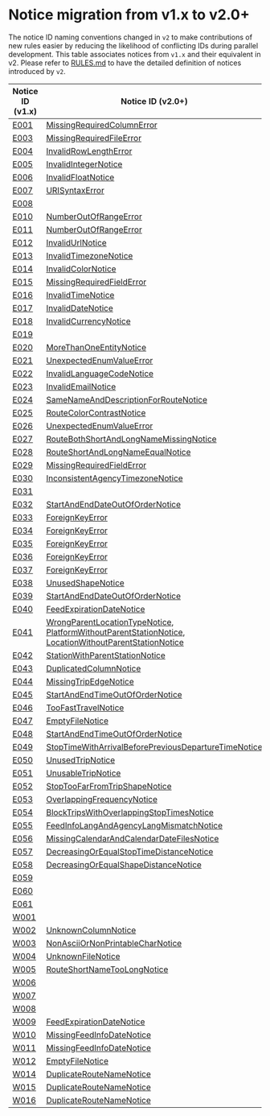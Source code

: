 # Notice migration from v1.x to v2.0+

The notice ID naming conventions changed in `v2` to make contributions of new rules easier by reducing the likelihood of conflicting IDs during parallel development. This table associates notices from `v1.x` and their equivalent in v2. Please refer to [RULES.md](https://github.com/MobilityData/gtfs-validator/blob/v2.0/RULES.md) to have the detailed definition of notices introduced by `v2`.

| Notice ID (v1.x)                                                                 	| Notice ID (v2.0+)                                                                                                                                                                                                                                                                                                                                                                                                 	| Category (v2.0+)                                                                     	|
|----------------------------------------------------------------------------------	|-------------------------------------------------------------------------------------------------------------------------------------------------------------------------------------------------------------------------------------------------------------------------------------------------------------------------------------------------------------------------------------------------------------------	|--------------------------------------------------------------------------------------	|
| [E001](https://github.com/MobilityData/gtfs-validator/blob/v1.4.0/RULES.md#E001) 	| [MissingRequiredColumnError](https://github.com/MobilityData/gtfs-validator/blob/v2.0/RULES.md#MissingRequiredColumnError)                                                                                                                                                                                                                                                                                        	| [ERROR](https://github.com/MobilityData/gtfs-validator/blob/v2.0/RULES.md#ERRORS)    	|
| [E003](https://github.com/MobilityData/gtfs-validator/blob/v1.4.0/RULES.md#E003) 	| [MissingRequiredFileError](https://github.com/MobilityData/gtfs-validator/blob/v2.0/RULES.md#MissingRequiredFileError)                                                                                                                                                                                                                                                                                            	| [ERROR](https://github.com/MobilityData/gtfs-validator/blob/v2.0/RULES.md#ERRORS)    	|
| [E004](https://github.com/MobilityData/gtfs-validator/blob/v1.4.0/RULES.md#E004) 	| [InvalidRowLengthError](https://github.com/MobilityData/gtfs-validator/blob/v2.0/RULES.md#InvalidRowLengthError)                                                                                                                                                                                                                                                                                                  	| [ERROR](https://github.com/MobilityData/gtfs-validator/blob/v2.0/RULES.md#ERRORS)    	|
| [E005](https://github.com/MobilityData/gtfs-validator/blob/v1.4.0/RULES.md#E005) 	| [InvalidIntegerNotice](https://github.com/MobilityData/gtfs-validator/blob/v2.0/RULES.md#InvalidIntegerNotice)                                                                                                                                                                                                                                                                                                    	| [ERROR](https://github.com/MobilityData/gtfs-validator/blob/v2.0/RULES.md#ERRORS)    	|
| [E006](https://github.com/MobilityData/gtfs-validator/blob/v1.4.0/RULES.md#E006) 	| [InvalidFloatNotice](https://github.com/MobilityData/gtfs-validator/blob/v2.0/RULES.md#InvalidFloatNotice)                                                                                                                                                                                                                                                                                                        	| [ERROR](https://github.com/MobilityData/gtfs-validator/blob/v2.0/RULES.md#ERRORS)    	|
| [E007](https://github.com/MobilityData/gtfs-validator/blob/v1.4.0/RULES.md#E007) 	| [URISyntaxError](https://github.com/MobilityData/gtfs-validator/blob/v2.0/RULES.md#URISyntaxError)                                                                                                                                                                                                                                                                                                                	| [ERROR](https://github.com/MobilityData/gtfs-validator/blob/v2.0/RULES.md#ERRORS)    	|
| [E008](https://github.com/MobilityData/gtfs-validator/blob/v1.4.0/RULES.md#E008) 	|                                                                                                                                                                                                                                                                                                                                                                                                                   	|                                                                                      	|
| [E010](https://github.com/MobilityData/gtfs-validator/blob/v1.4.0/RULES.md#E010) 	| [NumberOutOfRangeError](https://github.com/MobilityData/gtfs-validator/blob/v2.0/RULES.md#NumberOutOfRangeError)                                                                                                                                                                                                                                                                                                  	| [ERROR](https://github.com/MobilityData/gtfs-validator/blob/v2.0/RULES.md#ERRORS)    	|
| [E011](https://github.com/MobilityData/gtfs-validator/blob/v1.4.0/RULES.md#E011) 	| [NumberOutOfRangeError](https://github.com/MobilityData/gtfs-validator/blob/v2.0/RULES.md#NumberOutOfRangeError)                                                                                                                                                                                                                                                                                                  	| [ERROR](https://github.com/MobilityData/gtfs-validator/blob/v2.0/RULES.md#ERRORS)    	|
| [E012](https://github.com/MobilityData/gtfs-validator/blob/v1.4.0/RULES.md#E012) 	| [InvalidUrlNotice](https://github.com/MobilityData/gtfs-validator/blob/v2.0/RULES.md#InvalidUrlNotice)                                                                                                                                                                                                                                                                                                            	| [ERROR](https://github.com/MobilityData/gtfs-validator/blob/v2.0/RULES.md#ERRORS)    	|
| [E013](https://github.com/MobilityData/gtfs-validator/blob/v1.4.0/RULES.md#E013) 	| [InvalidTimezoneNotice](https://github.com/MobilityData/gtfs-validator/blob/v2.0/RULES.md#InvalidTimezoneNotice)                                                                                                                                                                                                                                                                                                  	| [ERROR](https://github.com/MobilityData/gtfs-validator/blob/v2.0/RULES.md#ERRORS)    	|
| [E014](https://github.com/MobilityData/gtfs-validator/blob/v1.4.0/RULES.md#E014) 	| [InvalidColorNotice](https://github.com/MobilityData/gtfs-validator/blob/v2.0/RULES.md#InvalidColorNotice)                                                                                                                                                                                                                                                                                                        	| [ERROR](https://github.com/MobilityData/gtfs-validator/blob/v2.0/RULES.md#ERRORS)    	|
| [E015](https://github.com/MobilityData/gtfs-validator/blob/v1.4.0/RULES.md#E015) 	| [MissingRequiredFieldError](https://github.com/MobilityData/gtfs-validator/blob/v2.0/RULES.md#MissingRequiredFieldError)                                                                                                                                                                                                                                                                                          	| [ERROR](https://github.com/MobilityData/gtfs-validator/blob/v2.0/RULES.md#ERRORS)    	|
| [E016](https://github.com/MobilityData/gtfs-validator/blob/v1.4.0/RULES.md#E016) 	| [InvalidTimeNotice](https://github.com/MobilityData/gtfs-validator/blob/v2.0/RULES.md#InvalidTimeNotice)                                                                                                                                                                                                                                                                                                          	| [ERROR](https://github.com/MobilityData/gtfs-validator/blob/v2.0/RULES.md#ERRORS)    	|
| [E017](https://github.com/MobilityData/gtfs-validator/blob/v1.4.0/RULES.md#E017) 	| [InvalidDateNotice](https://github.com/MobilityData/gtfs-validator/blob/v2.0/RULES.md#InvalidDateNotice)                                                                                                                                                                                                                                                                                                          	| [ERROR](https://github.com/MobilityData/gtfs-validator/blob/v2.0/RULES.md#ERRORS)    	|
| [E018](https://github.com/MobilityData/gtfs-validator/blob/v1.4.0/RULES.md#E018) 	| [InvalidCurrencyNotice](https://github.com/MobilityData/gtfs-validator/blob/v2.0/RULES.md#InvalidCurrencyNotice)                                                                                                                                                                                                                                                                                                  	| [ERROR](https://github.com/MobilityData/gtfs-validator/blob/v2.0/RULES.md#ERRORS)    	|
| [E019](https://github.com/MobilityData/gtfs-validator/blob/v1.4.0/RULES.md#E019) 	|                                                                                                                                                                                                                                                                                                                                                                                                                   	|                                                                                      	|
| [E020](https://github.com/MobilityData/gtfs-validator/blob/v1.4.0/RULES.md#E020) 	| [MoreThanOneEntityNotice](https://github.com/MobilityData/gtfs-validator/blob/v2.0/RULES.md#MoreThanOneEntityNotice)                                                                                                                                                                                                                                                                                              	| [WARNING](https://github.com/MobilityData/gtfs-validator/blob/v2.0/RULES.md#WARNING) 	|
| [E021](https://github.com/MobilityData/gtfs-validator/blob/v1.4.0/RULES.md#E021) 	| [UnexpectedEnumValueError](https://github.com/MobilityData/gtfs-validator/blob/v2.0/RULES.md#UnexpectedEnumValueError)                                                                                                                                                                                                                                                                                            	| [WARNING](https://github.com/MobilityData/gtfs-validator/blob/v2.0/RULES.md#WARNING) 	|
| [E022](https://github.com/MobilityData/gtfs-validator/blob/v1.4.0/RULES.md#E022) 	| [InvalidLanguageCodeNotice](https://github.com/MobilityData/gtfs-validator/blob/v2.0/RULES.md#InvalidLanguageCodeNotice)                                                                                                                                                                                                                                                                                          	| [ERROR](https://github.com/MobilityData/gtfs-validator/blob/v2.0/RULES.md#ERROR)     	|
| [E023](https://github.com/MobilityData/gtfs-validator/blob/v1.4.0/RULES.md#E023) 	| [InvalidEmailNotice](https://github.com/MobilityData/gtfs-validator/blob/v2.0/RULES.md#InvalidEmailNotice)                                                                                                                                                                                                                                                                                                        	| [ERROR](https://github.com/MobilityData/gtfs-validator/blob/v2.0/RULES.md#ERROR)     	|
| [E024](https://github.com/MobilityData/gtfs-validator/blob/v1.4.0/RULES.md#E024) 	| [SameNameAndDescriptionForRouteNotice](https://github.com/MobilityData/gtfs-validator/blob/v2.0/RULES.md#SameNameAndDescriptionForRouteNotice)                                                                                                                                                                                                                                                                    	| [ERROR](https://github.com/MobilityData/gtfs-validator/blob/v2.0/RULES.md#ERROR)     	|
| [E025](https://github.com/MobilityData/gtfs-validator/blob/v1.4.0/RULES.md#E025) 	| [RouteColorContrastNotice](https://github.com/MobilityData/gtfs-validator/blob/v2.0/RULES.md#RouteColorContrastNotice)                                                                                                                                                                                                                                                                                            	| [ERROR](https://github.com/MobilityData/gtfs-validator/blob/v2.0/RULES.md#ERROR)     	|
| [E026](https://github.com/MobilityData/gtfs-validator/blob/v1.4.0/RULES.md#E026) 	| [UnexpectedEnumValueError](https://github.com/MobilityData/gtfs-validator/blob/v2.0/RULES.md#UnexpectedEnumValueError)                                                                                                                                                                                                                                                                                            	| [WARNING](https://github.com/MobilityData/gtfs-validator/blob/v2.0/RULES.md#WARNING) 	|
| [E027](https://github.com/MobilityData/gtfs-validator/blob/v1.4.0/RULES.md#E027) 	| [RouteBothShortAndLongNameMissingNotice](https://github.com/MobilityData/gtfs-validator/blob/v2.0/RULES.md#RouteBothShortAndLongNameMissingNotice)                                                                                                                                                                                                                                                                	| [ERROR](https://github.com/MobilityData/gtfs-validator/blob/v2.0/RULES.md#ERROR)     	|
| [E028](https://github.com/MobilityData/gtfs-validator/blob/v1.4.0/RULES.md#E028) 	| [RouteShortAndLongNameEqualNotice](https://github.com/MobilityData/gtfs-validator/blob/v2.0/RULES.md#RouteShortAndLongNameEqualNotice)                                                                                                                                                                                                                                                                            	| [WARNING](https://github.com/MobilityData/gtfs-validator/blob/v2.0/RULES.md#WARNING) 	|
| [E029](https://github.com/MobilityData/gtfs-validator/blob/v1.4.0/RULES.md#E029) 	| [MissingRequiredFieldError](https://github.com/MobilityData/gtfs-validator/blob/v2.0/RULES.md#MissingRequiredFieldError)                                                                                                                                                                                                                                                                                          	| [ERROR](https://github.com/MobilityData/gtfs-validator/blob/v2.0/RULES.md#ERROR)     	|
| [E030](https://github.com/MobilityData/gtfs-validator/blob/v1.4.0/RULES.md#E030) 	| [InconsistentAgencyTimezoneNotice](https://github.com/MobilityData/gtfs-validator/blob/v2.0/RULES.md#InconsistentAgencyTimezoneNotice)                                                                                                                                                                                                                                                                            	| [ERROR](https://github.com/MobilityData/gtfs-validator/blob/v2.0/RULES.md#ERROR)     	|
| [E031](https://github.com/MobilityData/gtfs-validator/blob/v1.4.0/RULES.md#E031) 	|                                                                                                                                                                                                                                                                                                                                                                                                                   	|                                                                                      	|
| [E032](https://github.com/MobilityData/gtfs-validator/blob/v1.4.0/RULES.md#E032) 	| [StartAndEndDateOutOfOrderNotice](https://github.com/MobilityData/gtfs-validator/blob/v2.0/RULES.md#StartAndEndDateOutOfOrderNotice)                                                                                                                                                                                                                                                                              	| [ERROR](https://github.com/MobilityData/gtfs-validator/blob/v2.0/RULES.md#ERROR)     	|
| [E033](https://github.com/MobilityData/gtfs-validator/blob/v1.4.0/RULES.md#E033) 	| [ForeignKeyError](https://github.com/MobilityData/gtfs-validator/blob/v2.0/RULES.md#ForeignKeyError)                                                                                                                                                                                                                                                                                                              	| [ERROR](https://github.com/MobilityData/gtfs-validator/blob/v2.0/RULES.md#ERROR)     	|
| [E034](https://github.com/MobilityData/gtfs-validator/blob/v1.4.0/RULES.md#E034) 	| [ForeignKeyError](https://github.com/MobilityData/gtfs-validator/blob/v2.0/RULES.md#ForeignKeyError)                                                                                                                                                                                                                                                                                                              	| [ERROR](https://github.com/MobilityData/gtfs-validator/blob/v2.0/RULES.md#ERROR)     	|
| [E035](https://github.com/MobilityData/gtfs-validator/blob/v1.4.0/RULES.md#E035) 	| [ForeignKeyError](https://github.com/MobilityData/gtfs-validator/blob/v2.0/RULES.md#ForeignKeyError)                                                                                                                                                                                                                                                                                                              	| [ERROR](https://github.com/MobilityData/gtfs-validator/blob/v2.0/RULES.md#ERROR)     	|
| [E036](https://github.com/MobilityData/gtfs-validator/blob/v1.4.0/RULES.md#E036) 	| [ForeignKeyError](https://github.com/MobilityData/gtfs-validator/blob/v2.0/RULES.md#ForeignKeyError)                                                                                                                                                                                                                                                                                                              	| [ERROR](https://github.com/MobilityData/gtfs-validator/blob/v2.0/RULES.md#ERROR)     	|
| [E037](https://github.com/MobilityData/gtfs-validator/blob/v1.4.0/RULES.md#E037) 	| [ForeignKeyError](https://github.com/MobilityData/gtfs-validator/blob/v2.0/RULES.md#ForeignKeyError)                                                                                                                                                                                                                                                                                                              	| [ERROR](https://github.com/MobilityData/gtfs-validator/blob/v2.0/RULES.md#ERROR)     	|
| [E038](https://github.com/MobilityData/gtfs-validator/blob/v1.4.0/RULES.md#E038) 	| [UnusedShapeNotice](https://github.com/MobilityData/gtfs-validator/blob/v2.0/RULES.md#UnusedShapeNotice)                                                                                                                                                                                                                                                                                                          	| [WARNING](https://github.com/MobilityData/gtfs-validator/blob/v2.0/RULES.md#WARNING) 	|
| [E039](https://github.com/MobilityData/gtfs-validator/blob/v1.4.0/RULES.md#E039) 	| [StartAndEndDateOutOfOrderNotice](https://github.com/MobilityData/gtfs-validator/blob/v2.0/RULES.md#StartAndEndDateOutOfOrderNotice)                                                                                                                                                                                                                                                                              	| [ERROR](https://github.com/MobilityData/gtfs-validator/blob/v2.0/RULES.md#ERROR)     	|
| [E040](https://github.com/MobilityData/gtfs-validator/blob/v1.4.0/RULES.md#E040) 	| [FeedExpirationDateNotice](https://github.com/MobilityData/gtfs-validator/blob/v2.0/RULES.md#FeedExpirationDateNotice)                                                                                                                                                                                                                                                                                            	| [WARNING](https://github.com/MobilityData/gtfs-validator/blob/v2.0/RULES.md#WARNING) 	|
| [E041](https://github.com/MobilityData/gtfs-validator/blob/v1.4.0/RULES.md#E041) 	| [WrongParentLocationTypeNotice](https://github.com/MobilityData/gtfs-validator/blob/v2.0/RULES.md#StationWithParentStationNotice), [PlatformWithoutParentStationNotice](https://github.com/MobilityData/gtfs-validator/blob/v2.0/RULES.md#StationWithParentStationNotice), [LocationWithoutParentStationNotice](https://github.com/MobilityData/gtfs-validator/blob/v2.0/RULES.md#StationWithParentStationNotice) 	| [ERROR](https://github.com/MobilityData/gtfs-validator/blob/v2.0/RULES.md#ERROR)     	|
| [E042](https://github.com/MobilityData/gtfs-validator/blob/v1.4.0/RULES.md#E042) 	| [StationWithParentStationNotice](https://github.com/MobilityData/gtfs-validator/blob/v2.0/RULES.md#StationWithParentStationNotice)                                                                                                                                                                                                                                                                                	| [ERROR](https://github.com/MobilityData/gtfs-validator/blob/v2.0/RULES.md#ERROR)     	|
| [E043](https://github.com/MobilityData/gtfs-validator/blob/v1.4.0/RULES.md#E043) 	| [DuplicatedColumnNotice](https://github.com/MobilityData/gtfs-validator/blob/v2.0/RULES.md#DuplicatedColumnNotice)                                                                                                                                                                                                                                                                                                	| [ERROR](https://github.com/MobilityData/gtfs-validator/blob/v2.0/RULES.md#ERROR)     	|
| [E044](https://github.com/MobilityData/gtfs-validator/blob/v1.4.0/RULES.md#E044) 	| [MissingTripEdgeNotice](https://github.com/MobilityData/gtfs-validator/blob/v2.0/RULES.md#MissingTripEdgeNotice)                                                                                                                                                                                                                                                                                                  	| [ERROR](https://github.com/MobilityData/gtfs-validator/blob/v2.0/RULES.md#ERROR)     	|
| [E045](https://github.com/MobilityData/gtfs-validator/blob/v1.4.0/RULES.md#E045) 	| [StartAndEndTimeOutOfOrderNotice](https://github.com/MobilityData/gtfs-validator/blob/v2.0/RULES.md#StartAndEndTimeOutOfOrderNotice)                                                                                                                                                                                                                                                                              	| [ERROR](https://github.com/MobilityData/gtfs-validator/blob/v2.0/RULES.md#ERROR)     	|
| [E046](https://github.com/MobilityData/gtfs-validator/blob/v1.4.0/RULES.md#E046) 	| [TooFastTravelNotice](https://github.com/MobilityData/gtfs-validator/blob/v2.0/RULES.md#TooFastTravelNotice)                                                                                                                                                                                                                                                                                                      	| [WARNING](https://github.com/MobilityData/gtfs-validator/blob/v2.0/RULES.md#WARNING) 	|
| [E047](https://github.com/MobilityData/gtfs-validator/blob/v1.4.0/RULES.md#E047) 	| [EmptyFileNotice](https://github.com/MobilityData/gtfs-validator/blob/v2.0/RULES.md#EmptyFileNotice)                                                                                                                                                                                                                                                                                                              	| [ERROR](https://github.com/MobilityData/gtfs-validator/blob/v2.0/RULES.md#ERROR)     	|
| [E048](https://github.com/MobilityData/gtfs-validator/blob/v1.4.0/RULES.md#E048) 	| [StartAndEndTimeOutOfOrderNotice](https://github.com/MobilityData/gtfs-validator/blob/v2.0/RULES.md#StartAndEndTimeOutOfOrderNotice)                                                                                                                                                                                                                                                                              	| [ERROR](https://github.com/MobilityData/gtfs-validator/blob/v2.0/RULES.md#ERROR)     	|
| [E049](https://github.com/MobilityData/gtfs-validator/blob/v1.4.0/RULES.md#E049) 	| [StopTimeWithArrivalBeforePreviousDepartureTimeNotice](https://github.com/MobilityData/gtfs-validator/blob/v2.0/RULES.md#StopTimeWithArrivalBeforePreviousDepartureTimeNotice)                                                                                                                                                                                                                                    	| [ERROR](https://github.com/MobilityData/gtfs-validator/blob/v2.0/RULES.md#ERROR)     	|
| [E050](https://github.com/MobilityData/gtfs-validator/blob/v1.4.0/RULES.md#E050) 	| [UnusedTripNotice](https://github.com/MobilityData/gtfs-validator/blob/v2.0/RULES.md#UnusedTripNotice)                                                                                                                                                                                                                                                                                                            	| [WARNING](https://github.com/MobilityData/gtfs-validator/blob/v2.0/RULES.md#WARNING) 	|
| [E051](https://github.com/MobilityData/gtfs-validator/blob/v1.4.0/RULES.md#E051) 	| [UnusableTripNotice](https://github.com/MobilityData/gtfs-validator/blob/v2.0/RULES.md#UnusableTripNotice)                                                                                                                                                                                                                                                                                                        	| [WARNING](https://github.com/MobilityData/gtfs-validator/blob/v2.0/RULES.md#WARNING) 	|
| [E052](https://github.com/MobilityData/gtfs-validator/blob/v1.4.0/RULES.md#E052) 	| [StopTooFarFromTripShapeNotice](https://github.com/MobilityData/gtfs-validator/blob/v2.0/RULES.md#StopTooFarFromTripShapeNotice)                                                                                                                                                                                                                                                                                  	| [WARNING](https://github.com/MobilityData/gtfs-validator/blob/v2.0/RULES.md#WARNING) 	|
| [E053](https://github.com/MobilityData/gtfs-validator/blob/v1.4.0/RULES.md#E053) 	| [OverlappingFrequencyNotice](https://github.com/MobilityData/gtfs-validator/blob/v2.0/RULES.md#OverlappingFrequencyNotice)                                                                                                                                                                                                                                                                                        	| [ERROR](https://github.com/MobilityData/gtfs-validator/blob/v2.0/RULES.md#ERROR)     	|
| [E054](https://github.com/MobilityData/gtfs-validator/blob/v1.4.0/RULES.md#E054) 	| [BlockTripsWithOverlappingStopTimesNotice](https://github.com/MobilityData/gtfs-validator/blob/v2.0/RULES.md#BlockTripsWithOverlappingStopTimesNotice)                                                                                                                                                                                                                                                            	| [ERROR](https://github.com/MobilityData/gtfs-validator/blob/v2.0/RULES.md#ERROR)     	|
| [E055](https://github.com/MobilityData/gtfs-validator/blob/v1.4.0/RULES.md#E055) 	| [FeedInfoLangAndAgencyLangMismatchNotice](https://github.com/MobilityData/gtfs-validator/blob/v2.0/RULES.md#FeedInfoLangAndAgencyLangMismatchNotice)                                                                                                                                                                                                                                                              	| [WARNING](https://github.com/MobilityData/gtfs-validator/blob/v2.0/RULES.md#WARNING) 	|
| [E056](https://github.com/MobilityData/gtfs-validator/blob/v1.4.0/RULES.md#E056) 	| [MissingCalendarAndCalendarDateFilesNotice](https://github.com/MobilityData/gtfs-validator/blob/v2.0/RULES.md#MissingCalendarAndCalendarDateFilesNotice)                                                                                                                                                                                                                                                          	| [ERROR](https://github.com/MobilityData/gtfs-validator/blob/v2.0/RULES.md#ERROR)     	|
| [E057](https://github.com/MobilityData/gtfs-validator/blob/v1.4.0/RULES.md#E057) 	| [DecreasingOrEqualStopTimeDistanceNotice](https://github.com/MobilityData/gtfs-validator/blob/v2.0/RULES.md#DecreasingOrEqualStopTimeDistanceNotice)                                                                                                                                                                                                                                                              	| [ERROR](https://github.com/MobilityData/gtfs-validator/blob/v2.0/RULES.md#ERROR)     	|
| [E058](https://github.com/MobilityData/gtfs-validator/blob/v1.4.0/RULES.md#E058) 	| [DecreasingOrEqualShapeDistanceNotice](https://github.com/MobilityData/gtfs-validator/blob/v2.0/RULES.md#DecreasingOrEqualShapeDistanceNotice)                                                                                                                                                                                                                                                                    	| [ERROR](https://github.com/MobilityData/gtfs-validator/blob/v2.0/RULES.md#ERROR)     	|
| [E059](https://github.com/MobilityData/gtfs-validator/blob/v1.4.0/RULES.md#E059) 	|                                                                                                                                                                                                                                                                                                                                                                                                                   	|                                                                                      	|
| [E060](https://github.com/MobilityData/gtfs-validator/blob/v1.4.0/RULES.md#E060) 	|                                                                                                                                                                                                                                                                                                                                                                                                                   	|                                                                                      	|
| [E061](https://github.com/MobilityData/gtfs-validator/blob/v1.4.0/RULES.md#E061) 	|                                                                                                                                                                                                                                                                                                                                                                                                                   	|                                                                                      	|
| [W001](https://github.com/MobilityData/gtfs-validator/blob/v1.4.0/RULES.md#W001) 	|                                                                                                                                                                                                                                                                                                                                                                                                                   	|                                                                                      	|
| [W002](https://github.com/MobilityData/gtfs-validator/blob/v1.4.0/RULES.md#W002) 	| [UnknownColumnNotice](https://github.com/MobilityData/gtfs-validator/blob/v1.4.0/RULES.md#UnknownColumnNotice)                                                                                                                                                                                                                                                                                                    	| [INFO](https://github.com/MobilityData/gtfs-validator/blob/v2.0/RULES.md#INFO)       	|
| [W003](https://github.com/MobilityData/gtfs-validator/blob/v1.4.0/RULES.md#W003) 	| [NonAsciiOrNonPrintableCharNotice](https://github.com/MobilityData/gtfs-validator/blob/v1.4.0/RULES.md#NonAsciiOrNonPrintableCharNotice)                                                                                                                                                                                                                                                                          	| [WARNING](https://github.com/MobilityData/gtfs-validator/blob/v2.0/RULES.md#WARNING) 	|
| [W004](https://github.com/MobilityData/gtfs-validator/blob/v1.4.0/RULES.md#W004) 	| [UnknownFileNotice](https://github.com/MobilityData/gtfs-validator/blob/v1.4.0/RULES.md#UnknownFileNotice)                                                                                                                                                                                                                                                                                                        	| [INFO](https://github.com/MobilityData/gtfs-validator/blob/v2.0/RULES.md#INFO)       	|
| [W005](https://github.com/MobilityData/gtfs-validator/blob/v1.4.0/RULES.md#W005) 	| [RouteShortNameTooLongNotice](https://github.com/MobilityData/gtfs-validator/blob/v1.4.0/RULES.md#RouteShortNameTooLongNotice)                                                                                                                                                                                                                                                                                    	| [WARNING](https://github.com/MobilityData/gtfs-validator/blob/v2.0/RULES.md#WARNING) 	|
| [W006](https://github.com/MobilityData/gtfs-validator/blob/v1.4.0/RULES.md#W006) 	|                                                                                                                                                                                                                                                                                                                                                                                                                   	|                                                                                      	|
| [W007](https://github.com/MobilityData/gtfs-validator/blob/v1.4.0/RULES.md#W007) 	|                                                                                                                                                                                                                                                                                                                                                                                                                   	|                                                                                      	|
| [W008](https://github.com/MobilityData/gtfs-validator/blob/v1.4.0/RULES.md#W008) 	|                                                                                                                                                                                                                                                                                                                                                                                                                   	|                                                                                      	|
| [W009](https://github.com/MobilityData/gtfs-validator/blob/v1.4.0/RULES.md#W009) 	| [FeedExpirationDateNotice](https://github.com/MobilityData/gtfs-validator/blob/v1.4.0/RULES.md#FeedExpirationDateNotice)                                                                                                                                                                                                                                                                                          	| [WARNING](https://github.com/MobilityData/gtfs-validator/blob/v2.0/RULES.md#WARNING) 	|
| [W010](https://github.com/MobilityData/gtfs-validator/blob/v1.4.0/RULES.md#W010) 	| [MissingFeedInfoDateNotice](https://github.com/MobilityData/gtfs-validator/blob/v1.4.0/RULES.md#MissingFeedInfoDateNotice)                                                                                                                                                                                                                                                                                        	| [WARNING](https://github.com/MobilityData/gtfs-validator/blob/v2.0/RULES.md#WARNING) 	|
| [W011](https://github.com/MobilityData/gtfs-validator/blob/v1.4.0/RULES.md#W011) 	| [MissingFeedInfoDateNotice](https://github.com/MobilityData/gtfs-validator/blob/v1.4.0/RULES.md#MissingFeedInfoDateNotice)                                                                                                                                                                                                                                                                                        	| [WARNING](https://github.com/MobilityData/gtfs-validator/blob/v2.0/RULES.md#WARNING) 	|
| [W012](https://github.com/MobilityData/gtfs-validator/blob/v1.4.0/RULES.md#W012) 	| [EmptyFileNotice](https://github.com/MobilityData/gtfs-validator/blob/v1.4.0/RULES.md#EmptyFileNotice)                                                                                                                                                                                                                                                                                                            	| [ERROR](https://github.com/MobilityData/gtfs-validator/blob/v2.0/RULES.md#ERROR)     	|
| [W014](https://github.com/MobilityData/gtfs-validator/blob/v1.4.0/RULES.md#W014) 	| [DuplicateRouteNameNotice](https://github.com/MobilityData/gtfs-validator/blob/v1.4.0/RULES.md#DuplicateRouteNameNotice)                                                                                                                                                                                                                                                                                          	| [WARNING](https://github.com/MobilityData/gtfs-validator/blob/v2.0/RULES.md#WARNING) 	|
| [W015](https://github.com/MobilityData/gtfs-validator/blob/v1.4.0/RULES.md#W015) 	| [DuplicateRouteNameNotice](https://github.com/MobilityData/gtfs-validator/blob/v1.4.0/RULES.md#DuplicateRouteNameNotice)                                                                                                                                                                                                                                                                                          	| [WARNING](https://github.com/MobilityData/gtfs-validator/blob/v2.0/RULES.md#WARNING) 	|
| [W016](https://github.com/MobilityData/gtfs-validator/blob/v1.4.0/RULES.md#W016) 	| [DuplicateRouteNameNotice](https://github.com/MobilityData/gtfs-validator/blob/v1.4.0/RULES.md#DuplicateRouteNameNotice)                                                                                                                                                                                                                                                                                          	| [WARNING](https://github.com/MobilityData/gtfs-validator/blob/v2.0/RULES.md#WARNING) 	|
